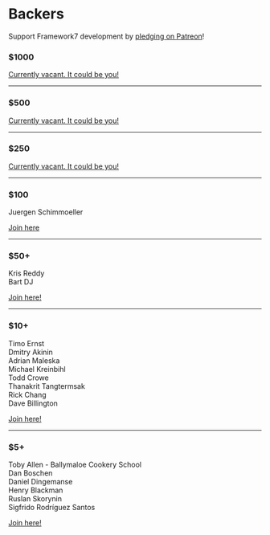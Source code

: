 # Backers

Support Framework7 development by [pledging on Patreon](https://www.patreon.com/vladimirkharlampidi)!

### $1000

[Currently vacant. It could be you!](https://www.patreon.com/bePatron?patAmt=1000.0&exp=1&u=4109762&rid=830901)

---

### $500

[Currently vacant. It could be you!](https://www.patreon.com/bePatron?patAmt=500.0&exp=1&u=4109762&rid=830876)

---

### $250

[Currently vacant. It could be you!](https://www.patreon.com/bePatron?patAmt=250.0&exp=1&u=4109762&rid=830877)

---

### $100

Juergen Schimmoeller

[Join here](https://www.patreon.com/bePatron?patAmt=100.0&exp=1&u=4109762&rid=830841)

---

### $50+

Kris Reddy<br>
Bart DJ

[Join here!](https://www.patreon.com/bePatron?exp=1&rid=830842&u=4109762&patAmt=50.0)

---

### $10+

Timo Ernst<br>
Dmitry Akinin<br>
Adrian Maleska<br>
Michael Kreinbihl<br>
Todd Crowe<br>
Thanakrit Tangtermsak<br>
Rick Chang<br>
Dave Billington

[Join here!](https://www.patreon.com/bePatron?exp=1&rid=830839&u=4109762&patAmt=10.0)

---

### $5+

Toby Allen - Ballymaloe Cookery School<br>
Dan Boschen<br>
Daniel Dingemanse<br>
Henry Blackman<br>
Ruslan Skorynin<br>
Sigfrido Rodríguez Santos

[Join here!](https://www.patreon.com/bePatron?exp=1&rid=845389&u=4109762&patAmt=5.0)

